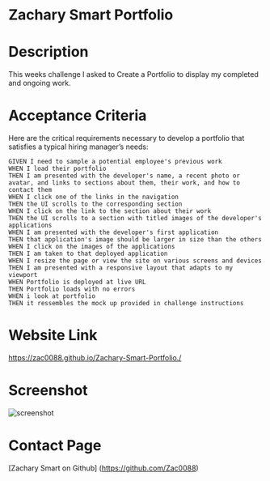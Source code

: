 # Zachary Smart Portfolio #
# Description #
This weeks challenge I asked to Create a Portfolio to display my completed and ongoing work.

# Acceptance Criteria #

Here are the critical requirements necessary to develop a portfolio that satisfies a typical hiring manager’s needs:

```
GIVEN I need to sample a potential employee's previous work
WHEN I load their portfolio
THEN I am presented with the developer's name, a recent photo or avatar, and links to sections about them, their work, and how to contact them
WHEN I click one of the links in the navigation
THEN the UI scrolls to the corresponding section
WHEN I click on the link to the section about their work
THEN the UI scrolls to a section with titled images of the developer's applications
WHEN I am presented with the developer's first application
THEN that application's image should be larger in size than the others
WHEN I click on the images of the applications
THEN I am taken to that deployed application
WHEN I resize the page or view the site on various screens and devices
THEN I am presented with a responsive layout that adapts to my viewport
WHEN Portfolio is deployed at live URL
THEN Portfolio loads with no errors
WHEN i look at portfolio
THEN it ressembles the mock up provided in challenge instructions
```

# Website Link
https://zac0088.github.io/Zachary-Smart-Portfolio./

# Screenshot
![screenshot](/assets/images/screenshot.png)
# Contact Page
[Zachary Smart on Github] (https://github.com/Zac0088)
